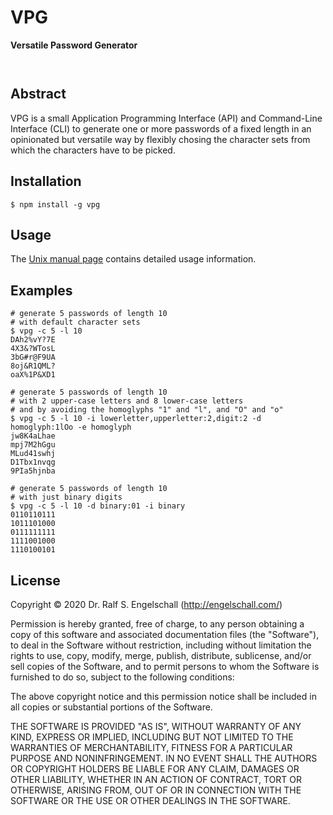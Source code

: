 
VPG
===

**Versatile Password Generator**

<p/>
<img src="https://nodei.co/npm/vpg.png?downloads=true&stars=true" alt=""/>

<p/>
<img src="https://david-dm.org/rse/vpg.png" alt=""/>

Abstract
--------

VPG is a small Application Programming Interface (API) and Command-Line
Interface (CLI) to generate one or more passwords of a fixed length in
an opinionated but versatile way by flexibly chosing the character sets
from which the characters have to be picked.

Installation
------------

```
$ npm install -g vpg
```

Usage
-----

The [Unix manual page](https://github.com/rse/vpg/blob/master/vpg.md) contains
detailed usage information.

Examples
--------

```
# generate 5 passwords of length 10
# with default character sets
$ vpg -c 5 -l 10
DAh2%vY?7E
4X3&?WTosL
3bG#r@F9UA
8oj&R1QML?
oaX%1P&XD1

# generate 5 passwords of length 10
# with 2 upper-case letters and 8 lower-case letters
# and by avoiding the homoglyphs "1" and "l", and "O" and "o"
$ vpg -c 5 -l 10 -i lowerletter,upperletter:2,digit:2 -d homoglyph:1lOo -e homoglyph
jw8K4aLhae
mpj7M2hGgu
MLud41swhj
D1Tbx1nvqg
9PIa5hjnba

# generate 5 passwords of length 10
# with just binary digits
$ vpg -c 5 -l 10 -d binary:01 -i binary
0110110111
1011101000
0111111111
1111001000
1110100101
```

License
-------

Copyright &copy; 2020 Dr. Ralf S. Engelschall (http://engelschall.com/)

Permission is hereby granted, free of charge, to any person obtaining
a copy of this software and associated documentation files (the
"Software"), to deal in the Software without restriction, including
without limitation the rights to use, copy, modify, merge, publish,
distribute, sublicense, and/or sell copies of the Software, and to
permit persons to whom the Software is furnished to do so, subject to
the following conditions:

The above copyright notice and this permission notice shall be included
in all copies or substantial portions of the Software.

THE SOFTWARE IS PROVIDED "AS IS", WITHOUT WARRANTY OF ANY KIND,
EXPRESS OR IMPLIED, INCLUDING BUT NOT LIMITED TO THE WARRANTIES OF
MERCHANTABILITY, FITNESS FOR A PARTICULAR PURPOSE AND NONINFRINGEMENT.
IN NO EVENT SHALL THE AUTHORS OR COPYRIGHT HOLDERS BE LIABLE FOR ANY
CLAIM, DAMAGES OR OTHER LIABILITY, WHETHER IN AN ACTION OF CONTRACT,
TORT OR OTHERWISE, ARISING FROM, OUT OF OR IN CONNECTION WITH THE
SOFTWARE OR THE USE OR OTHER DEALINGS IN THE SOFTWARE.


